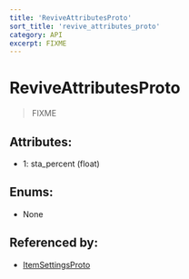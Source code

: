 ```yaml
---
title: 'ReviveAttributesProto'
sort_title: 'revive_attributes_proto'
category: API
excerpt: FIXME
---
```


# ReviveAttributesProto

> FIXME

## Attributes:

- 1: sta_percent (float)

## Enums:

- None

## Referenced by:

- [ItemSettingsProto](../ItemSettingsProto/)
